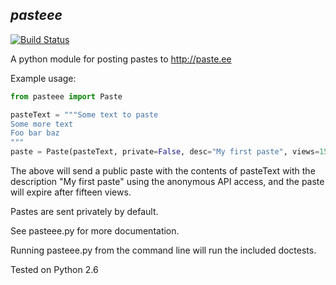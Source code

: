 *pasteee*
-------------------------

[![Build Status](https://travis-ci.org/i-ghost/pasteee.svg)](https://travis-ci.org/i-ghost/pastee)

A python module for posting pastes to http://paste.ee

Example usage:

```python
from pasteee import Paste

pasteText = """Some text to paste
Some more text
Foo bar baz
"""
paste = Paste(pasteText, private=False, desc="My first paste", views=15)
```

The above will send a public paste with the contents of pasteText with the description "My first paste" using the anonymous API access, and the paste will expire after fifteen views.

Pastes are sent privately by default.

See pasteee.py for more documentation.

Running pasteee.py from the command line will run the included doctests.

Tested on Python 2.6